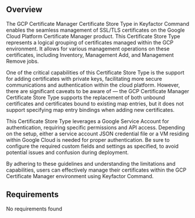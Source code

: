 ## Overview

The GCP Certificate Manager Certificate Store Type in Keyfactor Command enables the seamless management of SSL/TLS certificates on the Google Cloud Platform Certificate Manager product. This Certificate Store Type represents a logical grouping of certificates managed within the GCP environment. It allows for various management operations on these certificates, including Inventory, Management Add, and Management Remove jobs.

One of the critical capabilities of this Certificate Store Type is the support for adding certificates with private keys, facilitating more secure communications and authentication within the cloud platform. However, there are significant caveats to be aware of — the GCP Certificate Manager Certificate Store Type supports the replacement of both unbound certificates and certificates bound to existing map entries, but it does not support specifying map entry bindings when adding new certificates.

This Certificate Store Type leverages a Google Service Account for authentication, requiring specific permissions and API access. Depending on the setup, either a service account JSON credential file or a VM residing within Google Cloud is needed for proper authentication. Be sure to configure the required custom fields and settings as specified, to avoid potential issues and confusion during deployment.

By adhering to these guidelines and understanding the limitations and capabilities, users can effectively manage their certificates within the GCP Certificate Manager environment using Keyfactor Command.

## Requirements

No requirements found


